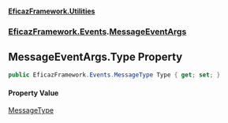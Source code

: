 #### [EficazFramework.Utilities](EficazFrameworkUtilities.md 'EficazFramework Utilities')
### [EficazFramework.Events](EficazFrameworkUtilities.md#EficazFramework.Events 'EficazFramework.Events').[MessageEventArgs](EficazFramework.Events/MessageEventArgs.md 'EficazFramework.Events.MessageEventArgs')

## MessageEventArgs.Type Property

```csharp
public EficazFramework.Events.MessageType Type { get; set; }
```

#### Property Value
[MessageType](EficazFramework.Events/MessageType.md 'EficazFramework.Events.MessageType')